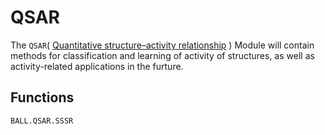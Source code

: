 # QSAR

The `QSAR`(
[Quantitative structure–activity relationship](https://en.wikipedia.org/wiki/Quantitative_structure%E2%80%93activity_relationship) )
Module will contain methods for classification and learning of activity of structures,
as well as activity-related applications in the furture.

## Functions
```@docs
BALL.QSAR.SSSR
```
